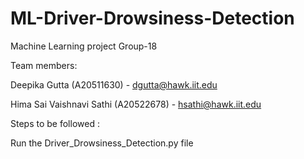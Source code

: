 # ML-Driver-Drowsiness-Detection

Machine Learning project Group-18

Team members:

Deepika Gutta (A20511630) -  dgutta@hawk.iit.edu

Hima Sai Vaishnavi Sathi (A20522678) - hsathi@hawk.iit.edu

Steps to be followed :

Run the Driver_Drowsiness_Detection.py file
